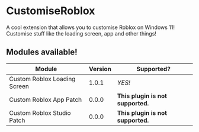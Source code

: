 # CustomiseRoblox
A cool extension that allows you to customise Roblox on Windows 11! Customise stuff like the loading screen, app and other things!

## Modules available!
| Module                       | Version | Supported?                        |
|------------------------------|---------|-----------------------------------|
| Custom Roblox Loading Screen | 1.0.1   | *YES!*                            |
| Custom Roblox App Patch      | 0.0.0   | **This plugin is not supported.** |
| Custom Roblox Studio Patch   | 0.0.0   | **This plugin is not supported.** |
